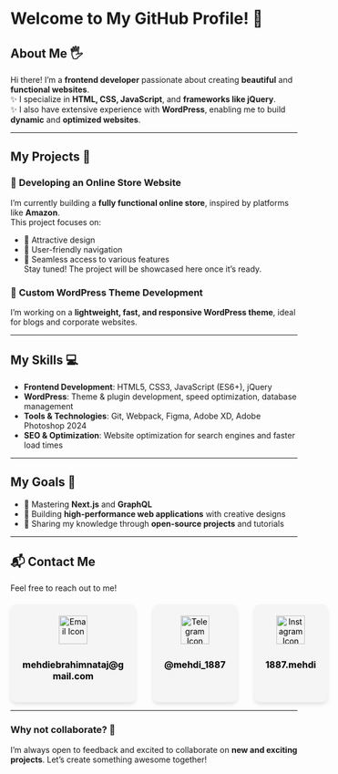 # Welcome to My GitHub Profile! 👋

## About Me 🖐️
Hi there! I’m a **frontend developer** passionate about creating **beautiful** and **functional websites**.  
✨ I specialize in **HTML, CSS, JavaScript**, and **frameworks like jQuery**.  
✨ I also have extensive experience with **WordPress**, enabling me to build **dynamic** and **optimized websites**.  

---

## My Projects 🚀

### 🔧 **Developing an Online Store Website**  
I’m currently building a **fully functional online store**, inspired by platforms like **Amazon**.  
This project focuses on:  
- 📌 Attractive design  
- 📌 User-friendly navigation  
- 📌 Seamless access to various features  
Stay tuned! The project will be showcased here once it’s ready.  

### 🔧 **Custom WordPress Theme Development**  
I’m working on a **lightweight, fast, and responsive WordPress theme**, ideal for blogs and corporate websites.  

---

## My Skills 💻

- **Frontend Development**: HTML5, CSS3, JavaScript (ES6+), jQuery  
- **WordPress**: Theme & plugin development, speed optimization, database management  
- **Tools & Technologies**: Git, Webpack, Figma, Adobe XD, Adobe Photoshop 2024  
- **SEO & Optimization**: Website optimization for search engines and faster load times  

---

## My Goals 🌟

- 🚀 Mastering **Next.js** and **GraphQL**  
- 🚀 Building **high-performance web applications** with creative designs  
- 🚀 Sharing my knowledge through **open-source projects** and tutorials  

---

## 📬 Contact Me

Feel free to reach out to me!

<div style="display: flex; justify-content: space-between; margin-top: 20px; gap: 30px;">
<!-- Email Card -->
    <div style="width: 180px; background-color: #f5f5f5; padding: 20px; border-radius: 10px; box-shadow: 0 4px 6px rgba(0, 0, 0, 0.1); text-align: center;">
        <a href="mailto:mehdiebrahimnataj@gmail.com" style="text-decoration: none; color: black;">
            <img src="https://img.icons8.com/?size=64&width=100&id=CXYJjRfKlwI9&format=png&color=000000" alt="Email Icon" style="width: 50px; margin-bottom: 10px;">
            <p style="font-size: 16px; font-weight: bold;">mehdiebrahimnataj@gmail.com</p>
        </a>
    </div>
    <!-- Telegram Card -->
    <div style="width: 180px; background-color: #f5f5f5; padding: 20px; border-radius: 10px; box-shadow: 0 4px 6px rgba(0, 0, 0, 0.1); text-align: center;">
        <a href="https://t.me/mehdi_1887" style="text-decoration: none; color: black;">
            <img src="https://img.icons8.com/?size=64&id=oWiuH0jFiU0R&format=png&color=000000" alt="Telegram Icon" style="width: 50px; margin-bottom: 10px;">
            <p style="font-size: 16px; font-weight: bold;">@mehdi_1887</p>
        </a>
    </div>
    <!-- Instagram Card -->
    <div style="width: 180px; background-color: #f5f5f5; padding: 20px; border-radius: 10px; box-shadow: 0 4px 6px rgba(0, 0, 0, 0.1); text-align: center;">
        <a href="https://instagram.com/1887.mehdi" style="text-decoration: none; color: black;">
            <img src="https://img.icons8.com/?size=64&id=Xy10Jcu1L2Su&format=png&color=000000" alt="Instagram Icon" style="width: 50px; margin-bottom: 10px;">
            <p style="font-size: 16px; font-weight: bold;">1887.mehdi</p>
        </a>
    </div>

</div>












---

### Why not collaborate? 🤝  
I’m always open to feedback and excited to collaborate on **new and exciting projects**. Let’s create something awesome together!
